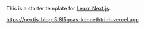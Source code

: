 This is a starter template for [Learn Next.js](https://nextjs.org/learn).


https://nextjs-blog-5t8l5gcas-kennethtrinh.vercel.app